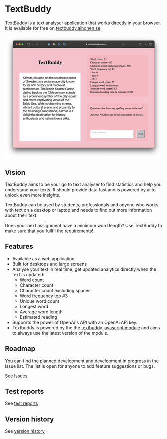 # TextBuddy
TextBuddy is a text analyser application that works directly in your browser. It is available for free on [textbuddy.aihonen.se](https://textbuddy.aihonen.se). 

![](textbuddy.png "TextBuddy works directly in your browser")

## Vision
TextBuddy aims to be your go to text analyser to find statistics and help you understand your texts. It should provide data fast and is powered by ai to unlock even more insights.

TextBuddy can be used by students, professionals and anyone who works with text on a desktop or laptop and needs to find out more information about their text. 

Does your next assignment have a minimum word length? Use TextBuddy to make sure that you fullfil the requirements!

## Features
- Available as a web application
- Built for desktops and large screens
- Analyse your text in real time, get updated analytics  directly when the text is updated:
    - Word count
    - Character count
    - Character count excluding spaces
    - Word frequency top #3
    - Unique word count
    - Longest word
    - Average word length
    - Estimated reading
- Supports the power of OpenAi's API with an OpenAi APi key.
- Textbuddy is powered by the the [textbuddy javascript module](https://github.com/ta223dh/TextBuddy) and aims to always use the latest version of the module.

## Roadmap
You can find the planned development and development in progress in the issue list. The list is open for anyone to add feature suggestions or bugs.

See [Issues](https://github.com/ta223dh/TextBuddy-Application/issues)

## Test reports
See [test reports](testrapport.md)

## Version history
See [version history](https://github.com/ta223dh/TextBuddy-Application/releases/)

